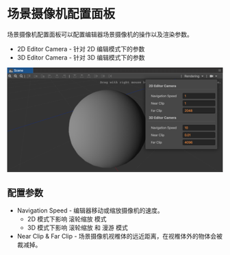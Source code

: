 # 场景摄像机配置面板

场景摄像机配置面板可以配置编辑器场景摄像机的操作以及渲染参数。

- 2D Editor Camera - 针对 2D 编辑模式下的参数
- 3D Editor Camera - 针对 3D 编辑模式下的参数

![camera config](./camera-config/camera-config.png)

## 配置参数

- Navigation Speed - 编辑器移动或缩放摄像机的速度。
  - 2D 模式下影响 滚轮缩放 模式
  - 3D 模式下影响 滚轮缩放 和 漫游 模式
- Near Clip & Far Clip - 场景摄像机视椎体的远近距离，在视椎体外的物体会被裁减掉。
